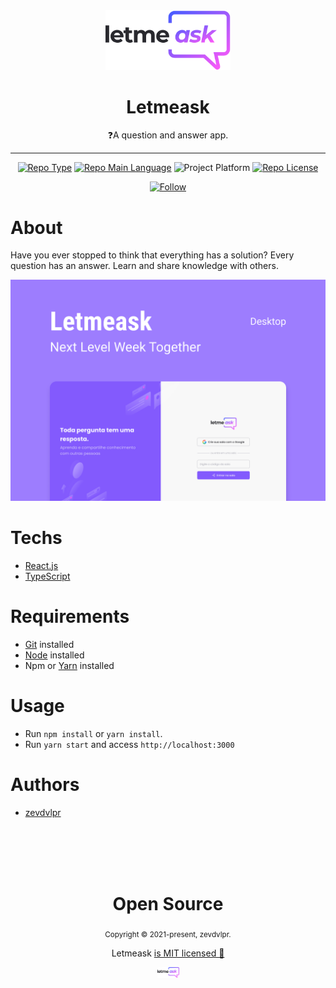 <div align="center">
    <img src="/src/assets/logo.svg" width="200" />    
    <h1>Letmeask</h1>  
    <p>❓A question and answer app.</p>    
    <hr />    
    <p>
        <a href="https://rocketseat.com/"><img src="https://img.shields.io/badge/type-nlw-purple" alt="Repo Type" /></a>
        <a href="https://www.typescriptlang.org/"><img src="https://img.shields.io/badge/language-typescript-blue" alt="Repo Main Language" /></a>
        <img src="https://img.shields.io/badge/platform-web-blueviolet" alt="Project Platform" />                
        <a href="https://github.com/zevdvlpr/letmeask/tree/main/LICENSE"><img src="https://img.shields.io/github/license/zevdvlpr/letmeask?color=red&label=license" alt="Repo License" /></a>
    </p>     
    <p><a href="https://www.linkedin.com/in/zevdvlpr" target="_blank"><img src="https://img.shields.io/twitter/url?label=Connect%20%40zevdvlpr&logo=linkedin&url=https%3A%2F%2Fwww.twitter.com%2zevdvlpr%2F" alt="Follow" /></a><p>
</div>

# About

Have you ever stopped to think that everything has a solution? Every question has an answer. Learn and share knowledge with others.

<img src="/.github/cover.png" width="700" />

# Techs

- [React.js](https://reactjs.org/)
- [TypeScript](https://www.typescriptlang.org/)

# Requirements

- [Git](https://git-scm.com/) installed
- [Node](https://node.js.org/) installed
- Npm or [Yarn](https://yarnpkg.com/) installed

# Usage

- Run `npm install` or `yarn install`.
- Run `yarn start` and access `http://localhost:3000`

# Authors

- [zevdvlpr](https://github.com/zevdvlpr)

<br>
<br>
<br>
<br>

<div align="center">
  <h1>Open Source</h1>
  <sub>Copyright © 2021-present, zevdvlpr.</sub>
  <p>Letmeask <a href="https://github.com/zevdvlpr/letmeask/tree/dev/LICENSE">is MIT licensed 💖</a></p>
  <img src="/src/assets/logo.svg" width="35" />
</div>
